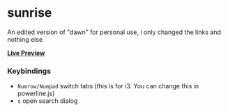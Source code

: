 # sunrise
An edited version of "dawn" for personal use, i only changed the links and nothing else

[**Live Preview**](https://mexicandoge.github.io/sunrise/?)

### Keybindings

- `Numrow/Numpad` switch tabs (this is for i3. You can change this in powerline.js)
- `s` open search dialog


